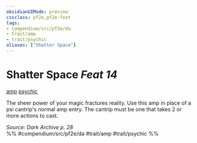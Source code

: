 ```yaml
---
obsidianUIMode: preview
cssclass: pf2e,pf2e-feat
tags:
- compendium/src/pf2e/da
- trait/amp
- trait/psychic
aliases: ["Shatter Space"]
---
```

# Shatter Space  *Feat 14*  
[amp](../../Rules/traits/amp-da.md)  [psychic](../../Rules/traits/psychic-da.md)  


The sheer power of your magic fractures reality. Use this amp in place of a psi cantrip's normal amp entry. The cantrip must be one that takes 2 or more actions to cast.

*Source: Dark Archive p. 28*  
%% #compendium/src/pf2e/da #trait/amp #trait/psychic %%